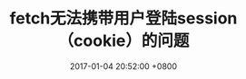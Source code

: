 ---
layout: post
title:  "fetch无法携带用户登陆session（cookie）的问题"
date:   2017-01-04 20:52:00 +0800
categories: jekyll update
tags: [nodeJS] 
excerpt: fetch无法携带用户登陆session（cookie）的问题
---